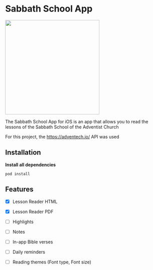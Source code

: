 # Sabbath School App

<img src="./assets/app-screens.gif" width="300">

The Sabbath School App for iOS is an app that allows you to read the lessons of the Sabbath School of the Adventist Church

For this project, the https://adventech.io/ API was used

## Installation

**Install all dependencies**
```
pod install
```
## Features

- [x] Lesson Reader HTML
- [x] Lesson Reader PDF
- [ ] Highlights
- [ ] Notes 
- [ ] In-app Bible verses 
- [ ] Daily reminders 
- [ ] Reading themes (Font type, Font size)

